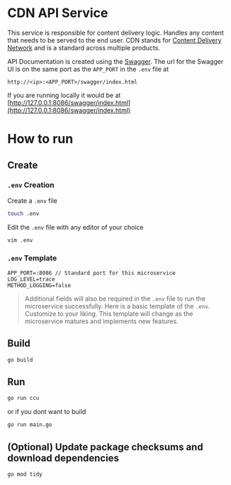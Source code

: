 # CDN API Service
This service is responsible for content delivery logic. Handles any content that needs to be served to the end user. CDN stands for [Content Delivery Network](https://en.wikipedia.org/wiki/Content_delivery_network) and is a standard across multiple products.

API Documentation is created using the [Swagger](https://swagger.io/). The url for the Swagger UI is on the same port as the `APP_PORT` in the `.env` file at 

```
http://<ip>:<APP_PORT>/swagger/index.html
``` 

If you are running locally it would be at [http://127.0.0.1:8086/swagger/index.html](http://127.0.0.1:8086/swagger/index.html)

# How to run

## Create
### `.env` Creation
Create a `.env` file
```bash
touch .env
```
Edit the `.env` file with any editor of your choice
```bash
vim .env
```

### `.env` Template
```
APP_PORT=:8086 // Standard port for this microservice
LOG_LEVEL=trace
METHOD_LOGGING=false
```
> Additional fields will also be required in the `.env` file to run the microservice successfully. Here is a basic template of the `.env`. Customize to your liking. This template will change as the microservice matures and implements new features.

## Build
```bash
go build
```
## Run
```bash
go run ccu
```
or if you dont want to build
```bash
go run main.go
```
## (Optional) Update package checksums and download dependencies
```
go mod tidy
``` 
